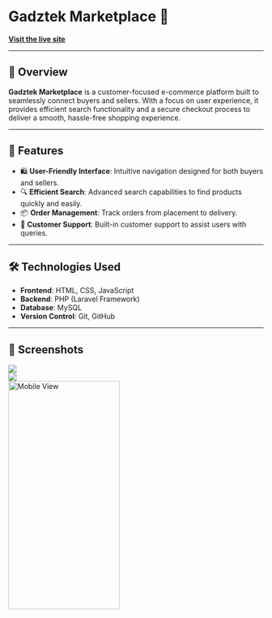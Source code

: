 # Gadztek Marketplace 🛒

**[Visit the live site](https://gadztek.store)**

---

## 📝 Overview

**Gadztek Marketplace** is a customer-focused e-commerce platform built to seamlessly connect buyers and sellers. With a focus on user experience, it provides efficient search functionality and a secure checkout process to deliver a smooth, hassle-free shopping experience.

---

## 🌟 Features

- 🛍️ **User-Friendly Interface**: Intuitive navigation designed for both buyers and sellers.
- 🔍 **Efficient Search**: Advanced search capabilities to find products quickly and easily.
- 📦 **Order Management**: Track orders from placement to delivery.
- 💬 **Customer Support**: Built-in customer support to assist users with queries.

---

## 🛠️ Technologies Used

- **Frontend**: HTML, CSS, JavaScript
- **Backend**: PHP (Laravel Framework)
- **Database**: MySQL
- **Version Control**: Git, GitHub

---

## 📸 Screenshots

<img src="https://github.com/user-attachments/assets/b91c1eda-c536-4f70-8f04-707d9d3a885e"/>

<br>

<img src="https://github.com/user-attachments/assets/72988760-5589-4c5c-b54c-5b87cd136a7a" />

<br>

<img src="https://github.com/user-attachments/assets/a3067c70-a61f-4b32-a0e4-35d76c017060" alt="Mobile View" width="220" height="450"/>



